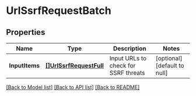 # UrlSsrfRequestBatch

## Properties
Name | Type | Description | Notes
------------ | ------------- | ------------- | -------------
**InputItems** | [**[]UrlSsrfRequestFull**](UrlSsrfRequestFull.md) | Input URLs to check for SSRF threats | [optional] [default to null]

[[Back to Model list]](../README.md#documentation-for-models) [[Back to API list]](../README.md#documentation-for-api-endpoints) [[Back to README]](../README.md)



